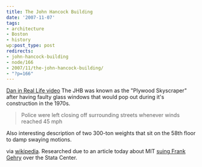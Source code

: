 ```yaml
---
title: The John Hancock Building
date: '2007-11-07'
tags:
- architecture
- Boston
- history
wp:post_type: post
redirects:
- john-hancock-building
- node/166
- 2007/11/the-john-hancock-building/
- "?p=166"
---
```


  [Dan in Real Life video](http://time-travel.com/?dan_in_real_life) The JHB was known as the "Plywood Skyscraper" after having faulty glass windows that would pop out during it's construction in the 1970s.

>

> Police were left closing off surrounding streets whenever winds reached 45 mph

Also interesting description of two 300-ton weights that sit on the 58th floor to damp swaying motions.

via [wikipedia](http://en.wikipedia.org/wiki/John_Hancock_Tower). Researched due to an article today about MIT [suing Frank Gehry](http://www.boston.com/news/education/higher/articles/2007/11/06/mit_sues_gehry_citing_leaks_in_300m_complex/) over the Stata Center.
